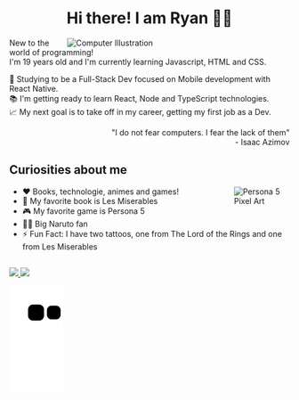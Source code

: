 <h1 align="center">Hi there! I am Ryan 🙋‍♂️</h1>

<img src="https://user-images.githubusercontent.com/93164668/142193945-3813ab03-822f-49b0-ae4c-78fa4f58f3ba.png" width="400px" align="right" alt="Computer Illustration">

 New to the world of programming!<br>
 I'm 19 years old and I'm currently learning Javascript, HTML and CSS.<br>
 
🎯 Studying to be a Full-Stack Dev focused on Mobile development with React Native.<br>
📚 I'm getting ready to learn React, Node and TypeScript technologies.<br>
📈 My next goal is to take off in my career, getting my first job as a Dev.

<div align="right">
 "I do not fear computers. I fear the lack of them"<br>
 - Isaac Azimov
</div>

<h2>Curiosities about me</h2>

<img src="https://user-images.githubusercontent.com/93164668/142421987-c61592ae-46f6-4468-81d7-a3f6c49bda95.gif" alt="Persona 5 Pixel Art" width="100px" align="right">

 - ❤ Books, technologie, animes and games!
 - 📖 My favorite book is Les Miserables
 - 🎮 My favorite game is Persona 5
 - 🐱‍👤 Big Naruto fan
 - ⚡ Fun Fact: I have two tattoos, one from The Lord of the Rings and one from Les Miserables

 ##
 
<div>
  <a href="https://github.com/ryanborel">
  <img height="160em" src="https://github-readme-stats.vercel.app/api?username=ryanborel&show_icons=true&theme=aura&include_all_commits=true&count_private=true"/>
  <img height="160em" src="https://github-readme-stats.vercel.app/api/top-langs/?username=ryanborel&layout=compact&theme=aura"/>
</div>

![Snake animation](https://github.com/ryanborel/ryanborel/blob/output/github-contribution-grid-snake.svg)
